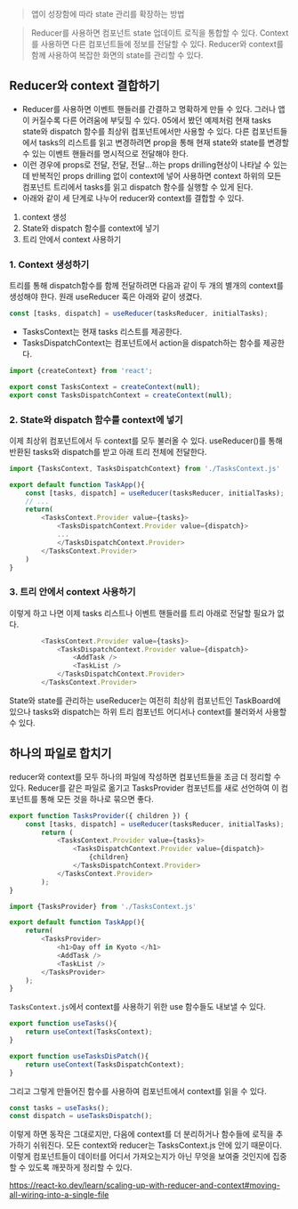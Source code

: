 > 앱이 성장함에 따라 state 관리를 확장하는 방법

> Reducer를 사용하면 컴포넌트 state 업데이트 로직을 통합할 수 있다. Context를 사용하면 다른 컴포넌트들에 정보를 전달할 수 있다. Reducer와 context를 함께 사용하여 복잡한 화면의 state를 관리할 수 있다.

## Reducer와 context 결합하기
- Reducer를 사용하면 이벤트 핸들러를 간결하고 명확하게 만들 수 있다. 그러나 앱이 커질수록 다른 어려움에 부딪힐 수 있다. 05에서 봤던 예제처럼 현재 tasks state와 dispatch 함수를 최상위 컴포넌트에서만 사용할 수 있다. 다른 컴포넌트들에서 tasks의 리스트를 읽고 변경하려면 prop을 통해 현재 state와 state를 변경할 수 있는 이벤트 핸들러를 명시적으로 전달해야 한다.
- 이런 경우에 props로 전달, 전달, 전달...하는 props drilling현상이 나타날 수 있는데 반복적인 props drilling 없이 context에 넣어 사용하면 context 하위의 모든 컴포넌트 트리에서 tasks를 읽고 dispatch 함수를 실행할 수 있게 된다.
- 아래와 같이 세 단계로 나누어 reducer와 context를 결합할 수 있다.
1. context 생성
2. State와 dispatch 함수를 context에 넣기
3. 트리 안에서 context 사용하기

### 1. Context 생성하기
트리를 통해 dispatch함수를 함께 전달하려면 다음과 같이 두 개의 별개의 context를 생성해야 한다.
원래 useReducer 훅은 아래와 같이 생겼다.
```js
const [tasks, dispatch] = useReducer(tasksReducer, initialTasks);
```
- TasksContext는 현재 tasks 리스트를 제공한다.
- TasksDispatchContext는 컴포넌트에서 action을 dispatch하는 함수를 제공한다.

```js
import {createContext} from 'react';

export const TasksContext = createContext(null);
export const TasksDispatchContext = createContext(null);
```
### 2. State와 dispatch 함수를 context에 넣기
이제 최상위 컴포넌트에서 두 context를 모두 불러올 수 있다. useReducer()를 통해 반환된 tasks와 dispatch를 받고 아래 트리 전체에 전달한다.
```js
import {TasksContext, TasksDispatchContext} from './TasksContext.js'

export default function TaskApp(){
	const [tasks, dispatch] = useReducer(tasksReducer, initialTasks);
	// ...
	return(
		<TasksContext.Provider value={tasks}>
			<TasksDispatchContext.Provider value={dispatch}>
			...
			</TasksDispatchContext.Provider>
		</TasksContext.Provider>	
	)
}

```
### 3. 트리 안에서 context 사용하기
이렇게 하고 나면 이제 tasks 리스트나 이벤트 핸들러를 트리 아래로 전달할 필요가 없다.
```js
		<TasksContext.Provider value={tasks}>
			<TasksDispatchContext.Provider value={dispatch}>
				<AddTask />  
				<TaskList />
			</TasksDispatchContext.Provider>
		</TasksContext.Provider>	
```

State와 state를 관리하는 useReducer는 여전히 최상위 컴포넌트인 TaskBoard에 있으나 tasks와 dispatch는 하위 트리 컴포넌트 어디서나 context를 불러와서 사용할 수 있다.

## 하나의 파일로 합치기
reducer와 context를 모두 하나의 파일에 작성하면 컴포넌트들을 조금 더 정리할 수 있다. Reducer를 같은 파일로 옮기고 TasksProvider 컴포넌트를 새로 선언하여 이 컴포넌트를 통해 모든 것을 하나로 묶으면 좋다.

```js
export function TasksProvider({ children }) {  
	const [tasks, dispatch] = useReducer(tasksReducer, initialTasks);  
		return (  
			<TasksContext.Provider value={tasks}>  
				<TasksDispatchContext.Provider value={dispatch}>  
					{children}  
				</TasksDispatchContext.Provider>  
			</TasksContext.Provider>  
		);  
}
```
```js
import {TasksProvider} from './TasksContext.js'

export default function TaskApp(){
	return(
		<TasksProvider>
			<h1>Day off in Kyoto </h1>
			<AddTask />
			<TaskList />
		</TasksProvider>
	);
}
```
`TasksContext.js`에서 context를 사용하기 위한 use 함수들도 내보낼 수 있다.
```js
export function useTasks(){
	return useContext(TasksContext);
}

export function useTasksDisPatch(){
	return useContext(TasksDispatchContext);
}
```
그리고 그렇게 만들어진 함수를 사용하여 컴포넌트에서 context를 읽을 수 있다.
```js
const tasks = useTasks();
const dispatch = useTasksDispatch();
```
이렇게 하면 동작은 그대로지만, 다음에 context를 더 분리하거나 함수들에 로직을 추가하기 쉬워진다. 모든 context와 reducer는 TasksContext.js 안에 있기 때문이다. 이렇게 컴포넌트들이 데이터를 어디서 가져오는지가 아닌 무엇을 보여줄 것인지에 집중할 수 있도록 깨끗하게 정리할 수 있다.

https://react-ko.dev/learn/scaling-up-with-reducer-and-context#moving-all-wiring-into-a-single-file

